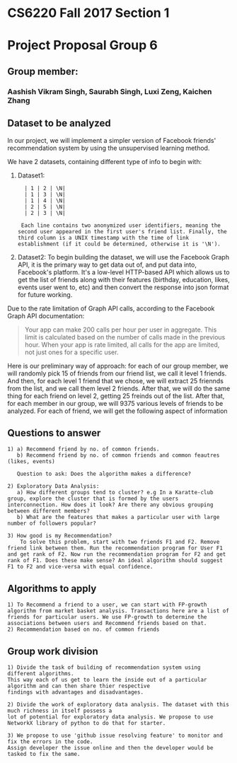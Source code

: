 # CS6220 Fall 2017 Section 1
# Project Proposal Group 6
## Group member: 
### Aashish Vikram Singh, Saurabh Singh, Luxi Zeng, Kaichen Zhang
## Dataset to be analyzed
In our project, we will implement a simpler version of Facebook friends' recommendation system by using the unsupervised learning method. 

We have 2 datasets, containing different type of info to begin with:
1) Dataset1:   

         | 1 | 2 | \N|
         | 1 | 3 | \N|
         | 1 | 4 | \N|
         | 2 | 5 | \N|
         | 2 | 3 | \N|
        
        Each line contains two anonymized user identifiers, meaning the second user appeared in the first user's friend list. Finally, the third column is a UNIX timestamp with the time of link establishment (if it could be determined, otherwise it is '\N').
        
2) Dataset2:  To begin building the dataset, we will use the Facebook Graph API, it is the primary way to get data out of, and put data into, Facebook's platform. It's a low-level HTTP-based API which allows us to get the list of friends along with their features (birthday, education, likes, events user went to, etc) and then convert the response into json format for future working. 

Due to the rate limitation of Graph API calls, according to the Facebook Graph API documentation: 
> Your app can make 200 calls per hour per user in aggregate. This limit is calculated based on the number of calls made in the previous hour. When your app is rate limited, all calls for the app are limited, not just ones for a specific user.

Here is our preliminary way of approach: for each of our group member, we will randomly pick 15 of friends from our friend list, we call it level 1 friends. And then, for each level 1 friend that we chose, we will extract 25 friennds from the list, and we call them level 2 friends. After that, we will do the same thing for each friend on level 2, getting 25 freinds out of the list. After that, for each member in our group, we will 9375 various levels of friends to be analyzed. For each of friend, we will get the following aspect of information
## Questions to answer

    1) a) Recommend friend by no. of common friends.
       b) Recommend friend by no. of common friends and common feautres (likes, events)
       
       Question to ask: Does the algorithm makes a difference?
       
    2) Exploratory Data Analysis:
       a) How different groups tend to cluster? e.g In a Karatte-club group, explore the cluster that is formed by the users interconnection. How does it look? Are there any obvious grouping between different members?
       b) What are the features that makes a particular user with large number of followers popular?

    3) How good is my Recommendation? 
        To solve this problem, start with two friends F1 and F2. Remove friend link between them. Run the recommendation program for User F1 and get rank of F2. Now run the recommendation program for F2 and get rank of F1. Does these make sense? An ideal algorithm should suggest F1 to F2 and vice-versa with equal confidence.
        

## Algorithms to apply

    1) To Recommend a friend to a user, we can start with FP-growth algorithm from market basket analysis. Transactions here are a list of friends for particular users. We use FP-growth to determine the associations between users and Recommend friends based on that.
    2) Recommendation based on no. of common friends

## Group work division
    1) Divide the task of building of recommendation system using different algorithms. 
    This way each of us get to learn the inside out of a particular algorithm and can then share thier respective 
    findings with advantages and disadvantages.
    
    2) Divide the work of exploratory data analysis. The dataset with this much richness in itself possess a 
    lot of potential for exploratory data analysis. We propose to use NetworkX library of python to do that for starter.
    
    3) We propose to use 'github issue resolving feature' to monitor and fix the errors in the code. 
    Assign developer the issue online and then the developer would be tasked to fix the same.
